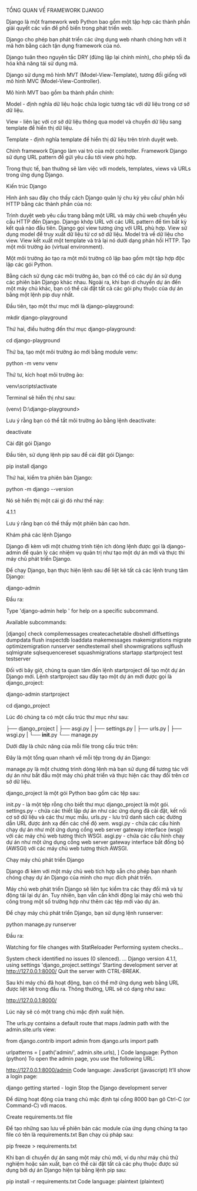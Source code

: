 
TỔNG QUAN VỀ FRAMEWORK DJANGO

Django là một framework web Python bao gồm một tập hợp các thành phần giải quyết các vấn đề phổ biến trong phát triển web.

Django cho phép bạn phát triển các ứng dụng web nhanh chóng hơn với ít mã hơn bằng cách tận dụng framework của nó.

Django tuân theo nguyên tắc DRY (đừng lặp lại chính mình), cho phép tối đa hóa khả năng tái sử dụng mã.

Django sử dụng mô hình MVT (Model-View-Template), tương đối giống với mô hình MVC (Model-View-Controller).

Mô hình MVT bao gồm ba thành phần chính:

Model - định nghĩa dữ liệu hoặc chứa logic tương tác với dữ liệu trong cơ sở dữ liệu.

View - liên lạc với cơ sở dữ liệu thông qua model và chuyển dữ liệu sang template để hiển thị dữ liệu.

Template - định nghĩa template để hiển thị dữ liệu trên trình duyệt web.

Chính framework Django làm vai trò của một controller. Framework Django sử dụng URL pattern để gửi yêu cầu tới view phù hợp.

Trong thực tế, bạn thường sẽ làm việc với models, templates, views và URLs trong ứng dụng Django.

Kiến trúc Django

Hình ảnh sau đây cho thấy cách Django quản lý chu kỳ yêu cầu/ phản hồi HTTP bằng các thành phần của nó:

Trình duyệt web yêu cầu trang bằng một URL và máy chủ web chuyển yêu cầu HTTP đến Django.
Django khớp URL với các URL pattern để tìm bất kỳ kết quả nào đầu tiên.
Django gọi view tương ứng với URL phù hợp.
View sử dụng model để truy xuất dữ liệu từ cơ sở dữ liệu.
Model trả về dữ liệu cho view.
View kết xuất một template và trả lại nó dưới dạng phản hồi HTTP.
Tạo một môi trường ảo (virtual environment).

Một môi trường ảo tạo ra một môi trường cô lập bao gồm một tập hợp độc lập các gói Python.

Bằng cách sử dụng các môi trường ảo, bạn có thể có các dự án sử dụng các phiên bản Django khác nhau. Ngoài ra, khi bạn di chuyển dự án đến một máy chủ khác, bạn có thể cài đặt tất cả các gói phụ thuộc của dự án bằng một lệnh pip duy nhất.

Đầu tiên, tạo một thư mục mới là django-playground:

mkdir django-playground

Thứ hai, điều hướng đến thư mục django-playground:

cd django-playground

Thứ ba, tạo một môi trường ảo mới bằng module venv:

python -m venv venv

Thứ tư, kích hoạt môi trường ảo:

venv\scripts\activate

Terminal sẽ hiển thị như sau:

(venv) D:\django-playground>

Lưu ý rằng bạn có thể tắt môi trường ảo bằng lệnh deactivate:

deactivate

Cài đặt gói Django

Đầu tiên, sử dụng lệnh pip sau để cài đặt gói Django:

pip install django

Thứ hai, kiểm tra phiên bản Django:

python -m django --version

Nó sẽ hiển thị một cái gì đó như thế này:

4.1.1

Lưu ý rằng bạn có thể thấy một phiên bản cao hơn.

Khám phá các lệnh Django

Django đi kèm với một chương trình tiện ích dòng lệnh được gọi là django-admin để quản lý các nhiệm vụ quản trị như tạo một dự án mới và thực thi máy chủ phát triển Django.

Để chạy Django, bạn thực hiện lệnh sau để liệt kê tất cả các lệnh trung tâm Django:

django-admin

Đầu ra:

Type 'django-admin help <subcommand>' for help on a specific subcommand.

Available subcommands:

[django]
check
compilemessages
createcachetable
dbshell
diffsettings
dumpdata
flush
inspectdb
loaddata
makemessages
makemigrations
migrate
optimizemigration
runserver
sendtestemail
shell
showmigrations
sqlflush
sqlmigrate
sqlsequencereset
squashmigrations
startapp
startproject
test
testserver

Đối với bây giờ, chúng ta quan tâm đến lệnh startproject để tạo một dự án Django mới. Lệnh startproject sau đây tạo một dự án mới được gọi là django_project:

django-admin startproject

cd django_project

Lúc đó chúng ta có một cấu trúc thư mục như sau:

├── django_project
| ├── asgi.py
| ├── settings.py
| ├── urls.py
| ├── wsgi.py
| └── __init__.py
└── manage.py

Dưới đây là chức năng của mỗi file trong cấu trúc trên:

Đây là một tổng quan nhanh về mỗi tệp trong dự án Django:

manage.py là một chương trình dòng lệnh mà bạn sử dụng để tương tác với dự án như bắt đầu một máy chủ phát triển và thực hiện các thay đổi trên cơ sở dữ liệu.

django_project là một gói Python bao gồm các tệp sau:

init.py - là một tệp rỗng cho biết thư mục django_project là một gói.
settings.py - chứa các thiết lập dự án như các ứng dụng đã cài đặt, kết nối cơ sở dữ liệu và các thư mục mẫu.
urls.py - lưu trữ danh sách các đường dẫn URL được ánh xạ đến các chế độ xem.
wsgi.py - chứa các cấu hình chạy dự án như một ứng dụng cổng web server gateway interface (wsgi) với các máy chủ web tương thích WSGI.
asgi.py - chứa các cấu hình chạy dự án như một ứng dụng cổng web server gateway interface bất đồng bộ (AWSGI) với các máy chủ web tương thích AWSGI.

Chạy máy chủ phát triển Django

Django đi kèm với một máy chủ web tích hợp sẵn cho phép bạn nhanh chóng chạy dự án Django của mình cho mục đích phát triển.

Máy chủ web phát triển Django sẽ liên tục kiểm tra các thay đổi mã và tự động tải lại dự án. Tuy nhiên, bạn vẫn cần khởi động lại máy chủ web thủ công trong một số trường hợp như thêm các tệp mới vào dự án.

Để chạy máy chủ phát triển Django, bạn sử dụng lệnh runserver:

python manage.py runserver

Đầu ra:

Watching for file changes with StatReloader
Performing system checks...

System check identified no issues (0 silenced).
...
Django version 4.1.1, using settings 'django_project.settings'
Starting development server at http://127.0.0.1:8000/
Quit the server with CTRL-BREAK.

Sau khi máy chủ đã hoạt động, bạn có thể mở ứng dụng web bằng URL được liệt kê trong đầu ra. Thông thường, URL sẽ có dạng như sau:

http://127.0.0.1:8000/

Lúc này sẽ có một trang chủ mặc định xuất hiện.


The urls.py contains a default route that maps /admin path with the admin.site.urls view:

from django.contrib import admin
from django.urls import path

urlpatterns = [
    path('admin/', admin.site.urls),
]
Code language: Python (python)
To open the admin page, you use the following URL:

http://127.0.0.1:8000/admin
Code language: JavaScript (javascript)
It’ll show a login page:

django getting started - login
Stop the Django development server

Để dừng hoạt động của trang chủ mặc định tại cổng 8000 bạn gõ Ctrl-C (or Command-C) với macos.

Create requirements.txt file

Để tạo những sao lưu về phiên bản các module của ứng dụng chúng ta tạo file có tên là requirements.txt 
Bạn chạy cú pháp sau:

pip freeze > requirements.txt

Khi bạn di chuyển dự án sang một máy chủ mới, ví dụ như máy chủ thử nghiệm hoặc sản xuất, bạn có thể cài đặt tất cả các phụ thuộc được sử dụng bởi dự án Django hiện tại bằng lệnh pip sau:


pip install -r requirements.txt
Code language: plaintext (plaintext)


